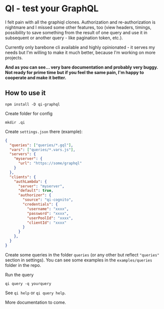 # QI - test your GraphQL

I felt pain with all the graphiql clones. Authorization and re-authorization is nightmare and I missed some other features, too (view headers, timings, possibility to save something from the result of one query and use it in subsequent or another query - like pagination token, etc.).

Currently only barebone cli available and highly opinionated - it serves my needs but I'm willing to make it much better, because I'm working on more projects.

**And as you can see... very bare documentation and probably very buggy. Not ready for prime time but if you feel the same pain, I'm happy to cooperate and make it better.**


## How to use it

`npm install -D qi-graphql`

Create folder for config

`mkdir .qi`

Create `settings.json` there (example):

```json
{
  "queries": ["queries/*.gql"],
  "vars": ["queries/*.vars.js"],
  "servers": {
    "myserver": {
      "url": "https://some/graphql"
    }
  },
  "clients": {
    "authLambda": {
      "server": "myserver",
      "default": true,
      "authorizer": {
        "source": "qi-cognito",
        "credentials": {
          "username": "xxxx",
          "password": "xxxx",
          "userPoolId": "xxxx",
          "clientId": "xxxx"
        }
      }
    },
  }
}
```

Create some queries in the folder `queries` (or any other but reflect `"queries"` section in settings). You can see some examples in the `examples/queries` folder in the repo.

Run the query

`qi query -q yourquery`

See `qi help` or `qi query help`.

More documentation to come.
